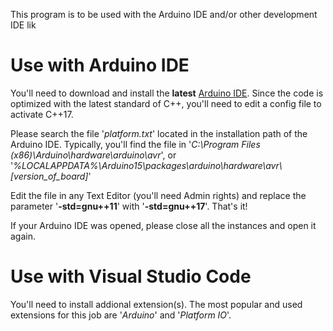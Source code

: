 This program is to be used with the Arduino IDE and/or other development IDE lik

# Use with Arduino IDE

You'll need to download and install the **latest** [Arduino IDE](https://www.arduino.cc/en/software).
Since the code is optimized with the latest standard of C++, you'll need to edit a config file to activate C++17. 	

Please search the file '*platform.txt*' located in the installation path of the Arduino IDE. Typically, you'll find the file in '*C:\Program Files (x86)\Arduino\hardware\arduino\avr*', or '*%LOCALAPPDATA%\Arduino15\packages\arduino\hardware\avr\\[version_of_board]*'

Edit the file in any Text Editor (you'll need Admin rights) and replace the parameter '**-std=gnu++11**' with '**-std=gnu++17**'. That's it!	

If your Arduino IDE was opened, please close all the instances and open it again.	

# Use with Visual Studio Code

You'll need to install addional extension(s). The most popular and used extensions for this job are '*Arduino*' and '*Platform IO*'.

